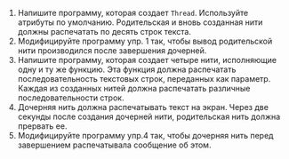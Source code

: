 1. Напишите программу, которая создает `Thread`. Используйте атрибуты по умолчанию. 
Родительская и вновь созданная нити должны распечатать по десять строк текста.
2. Модифицируйте программу упр. 1 так, чтобы вывод родительской нити производился после завершения дочерней.
3. Напишите программу, которая создает четыре нити, исполняющие одну и ту же функцию. 
Эта функция должна распечатать последовательность текстовых строк, переданных как параметр. 
Каждая из созданных нитей должна распечатать различные последовательности строк.
4. Дочерняя нить должна распечатывать текст на экран. Через две секунды после создания дочерней нити,
 родительская нить должна прервать ее.
5. Модифицируйте программу упр.4 так, чтобы дочерняя нить перед завершением распечатывала сообщение об этом.